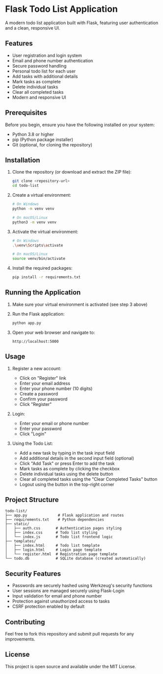 # Flask Todo List Application

A modern todo list application built with Flask, featuring user authentication and a clean, responsive UI.

## Features

- User registration and login system
- Email and phone number authentication
- Secure password handling
- Personal todo list for each user
- Add tasks with additional details
- Mark tasks as complete
- Delete individual tasks
- Clear all completed tasks
- Modern and responsive UI

## Prerequisites

Before you begin, ensure you have the following installed on your system:
- Python 3.8 or higher
- pip (Python package installer)
- Git (optional, for cloning the repository)

## Installation

1. Clone the repository (or download and extract the ZIP file):
   ```bash
   git clone <repository-url>
   cd todo-list
   ```

2. Create a virtual environment:
   ```bash
   # On Windows
   python -m venv venv
   
   # On macOS/Linux
   python3 -m venv venv
   ```

3. Activate the virtual environment:
   ```bash
   # On Windows
   .\venv\Scripts\activate
   
   # On macOS/Linux
   source venv/bin/activate
   ```

4. Install the required packages:
   ```bash
   pip install -r requirements.txt
   ```

## Running the Application

1. Make sure your virtual environment is activated (see step 3 above)

2. Run the Flask application:
   ```bash
   python app.py
   ```

3. Open your web browser and navigate to:
   ```
   http://localhost:5000
   ```

## Usage

1. Register a new account:
   - Click on "Register" link
   - Enter your email address
   - Enter your phone number (10 digits)
   - Create a password
   - Confirm your password
   - Click "Register"

2. Login:
   - Enter your email or phone number
   - Enter your password
   - Click "Login"

3. Using the Todo List:
   - Add a new task by typing in the task input field
   - Add additional details in the second input field (optional)
   - Click "Add Task" or press Enter to add the task
   - Mark tasks as complete by clicking the checkbox
   - Delete individual tasks using the delete button
   - Clear all completed tasks using the "Clear Completed Tasks" button
   - Logout using the button in the top-right corner

## Project Structure

```
todo-list/
├── app.py              # Flask application and routes
├── requirements.txt    # Python dependencies
├── static/
│   ├── auth.css       # Authentication pages styling
│   ├── index.css      # Todo list styling
│   └── index.js       # Todo list frontend logic
├── templates/
│   ├── index.html     # Todo list template
│   ├── login.html     # Login page template
│   └── register.html  # Registration page template
└── todo.db            # SQLite database (created automatically)
```

## Security Features

- Passwords are securely hashed using Werkzeug's security functions
- User sessions are managed securely using Flask-Login
- Input validation for email and phone number
- Protection against unauthorized access to tasks
- CSRF protection enabled by default

## Contributing

Feel free to fork this repository and submit pull requests for any improvements.

## License

This project is open source and available under the MIT License.
